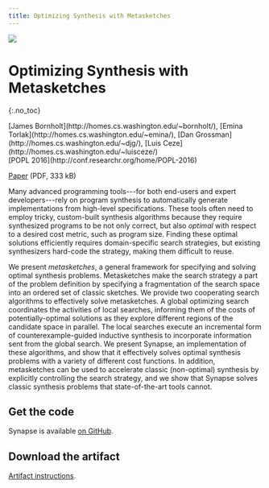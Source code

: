 ```yaml
---
title: Optimizing Synthesis with Metasketches
---
```


<img class="aec" src="/img/popl-aec.png" />

# Optimizing Synthesis with Metasketches
{:.no_toc}

<p class="authors" markdown="1">
[James Bornholt](http://homes.cs.washington.edu/~bornholt/), 
[Emina Torlak](http://homes.cs.washington.edu/~emina/),
[Dan Grossman](http://homes.cs.washington.edu/~djg/), 
[Luis Ceze](http://homes.cs.washington.edu/~luisceze/)
<br>
[POPL 2016](http://conf.researchr.org/home/POPL-2016)
</p>

[Paper](/synapse-popl16.pdf) (PDF, 333 kB)

Many advanced programming tools---for both end-users and expert
developers---rely on program synthesis to automatically generate implementations
from high-level specifications. These tools often need to employ tricky,
custom-built synthesis algorithms because they require synthesized programs to
be not only correct, but also *optimal* with respect to a desired cost metric,
such as program size.  Finding these optimal solutions efficiently requires
domain-specific search strategies, but existing synthesizers hard-code the
strategy, making them difficult to reuse.

We present *metasketches*, a general framework for specifying and solving
optimal synthesis problems. Metasketches make the search strategy a part of the
problem definition by specifying a fragmentation of the search space into an
ordered set of classic sketches. We provide two cooperating search algorithms to
effectively solve metasketches. A global optimizing search coordinates the
activities of local searches, informing them of the costs of potentially-optimal
solutions as they explore different regions of the candidate space in parallel.
The local searches execute an incremental form of counterexample-guided
inductive synthesis to incorporate information sent from the global search. We
present Synapse, an implementation of these algorithms, and show that it
effectively solves optimal synthesis problems with a variety of different cost
functions. In addition, metasketches can be used to accelerate classic
(non-optimal) synthesis by explicitly controlling the search strategy, and we
show that Synapse solves classic synthesis problems that state-of-the-art tools
cannot.

## Get the code

Synapse is available [on GitHub](https://github.com/uwplse/synapse).

## Download the artifact

[Artifact instructions](/popl16-aec/).
